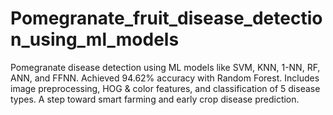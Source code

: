 # Pomegranate_fruit_disease_detection_using_ml_models
Pomegranate disease detection using ML models like SVM, KNN, 1-NN, RF, ANN, and FFNN. Achieved 94.62% accuracy with Random Forest. Includes image preprocessing, HOG &amp; color features, and classification of 5 disease types. A step toward smart farming and early crop disease prediction.
